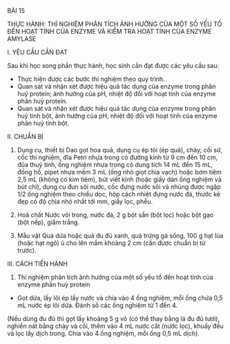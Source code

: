 BÀI 15

THỰC HÀNH: THÍ NGHIỆM PHÂN TÍCH ẢNH HƯỞNG CỦA MỘT SỐ YẾU TỐ ĐẾN HOẠT TÍNH CỦA ENZYME VÀ KIỂM TRA HOẠT TÍNH CỦA ENZYME AMYLASE

I. YÊU CẦU CẦN ĐẠT

Sau khi học xong phần thực hành, học sinh cần đạt được các yêu cầu sau:
- Thực hiện được các bước thí nghiệm theo quy trình.
- Quan sát và nhận xét được hiệu quả tác dụng của enzyme trong phân huỷ protein; ảnh hưởng của pH, nhiệt độ đối với hoạt tính của enzyme phân huỷ protein.
- Quan sát và nhận xét được hiệu quả tác dụng của enzyme trong phân huỷ tinh bột, ảnh hưởng của pH, nhiệt độ đối với hoạt tính của enzyme phân huỷ tinh bột.

II. CHUẨN BỊ

1. Dụng cụ, thiết bị
Dao gọt hoa quả, dụng cụ ép tỏi (ép quả), chày, cối sứ, cốc thí nghiệm, đĩa Petri nhựa trong có đường kính từ 9 cm đến 10 cm, đũa thuỷ tinh, ống nghiệm nhựa trong có dung tích 14 mL đến 15 mL, đồng hồ, pipet nhựa mềm 3 mL (ống nhỏ giọt chia vạch) hoặc bơm tiêm 2,5 mL (không có kim tiêm), bút viết kính (hoặc giấy dán ống nghiệm và bút chì), dụng cụ đun sôi nước, cốc đựng nước sôi và nhúng được ngập 1/2 ống nghiệm theo chiều dọc, hộp cách nhiệt đựng nước đá, thước kẻ đẹp có độ chia nhỏ nhất tới mm, giấy lọc, phễu.

2. Hoá chất
Nước vôi trong, nước đá, 2 g bột sắn (bột lọc) hoặc bột gạo (bột nếp), giấm trắng.

3. Mẫu vật
Quả dứa hoặc quả đu đủ xanh, quả trứng gà sống, 100 g hạt lúa (hoặc hạt ngô) ủ cho lên mầm khoảng 2 cm (cần được chuẩn bị từ trước).

III. CÁCH TIẾN HÀNH

1. Thí nghiệm phân tích ảnh hưởng của một số yếu tố đến hoạt tính của enzyme phân huỷ protein

- Gọt dứa, lấy lõi ép lấy nước và chia vào 4 ống nghiệm, mỗi ống chứa 0,5 mL nước ép lõi dứa. Đánh số các ống nghiệm từ 1 đến 4.

(Nếu dùng đu đủ thì gọt lấy khoảng 5 g vỏ (có thể thay bằng lá đu đủ tươi), nghiền nát bằng chày và cối, thêm vào 4 mL nước cất (nước lọc), khuấy đều và lọc lấy dịch trong. Chia vào 4 ống nghiệm, mỗi ống 0,5 mL dịch).